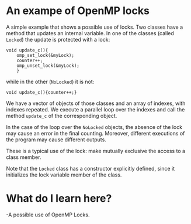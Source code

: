 # An exampe of OpenMP locks #

A simple example that shows a possible use of locks. Two classes have a method that updates an internal variable.
In one of the classes (called `Locked`) the update is protected with a lock:


	void update_c(){
        omp_set_lock(&myLock);
        counter++;
        omp_unset_lock(&myLock);
        }
 
 while in the other (`NoLocked`) it is not:
 
 ```
 void update_c(){counter++;}
 ```

 We have a vector of objects of those classes and an array of indexes, with indexes repeated. We execute a parallel loop over the indexes and call the method `update_c` of the corresponding object.
 
 In the case of the loop over the `NoLocked` objects, the absence of the lock may cause an error in the final counting. Moreover, different executions of the program may cause different outputs.
 
 These is a typical use of the lock: make mutually exclusive the access to a class member. 
 
 Note that the `Locked` class has a constructor explicitly defined, since it initializes the lock variable member of the class.
 
# What do I learn here?
 
-A possible use of OpenMP Locks.
